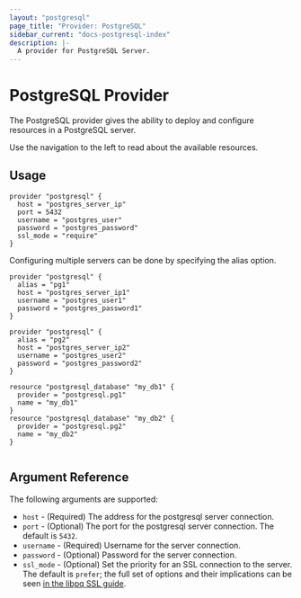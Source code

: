 ```yaml
---
layout: "postgresql"
page_title: "Provider: PostgreSQL"
sidebar_current: "docs-postgresql-index"
description: |-
  A provider for PostgreSQL Server.
---
```


# PostgreSQL Provider

The PostgreSQL provider gives the ability to deploy and configure resources in a PostgreSQL server.

Use the navigation to the left to read about the available resources.

## Usage

```
provider "postgresql" {
  host = "postgres_server_ip"
  port = 5432
  username = "postgres_user"
  password = "postgres_password"
  ssl_mode = "require"
}

```

Configuring multiple servers can be done by specifying the alias option.

```
provider "postgresql" {
  alias = "pg1"
  host = "postgres_server_ip1"
  username = "postgres_user1"
  password = "postgres_password1"
}

provider "postgresql" {
  alias = "pg2"
  host = "postgres_server_ip2"
  username = "postgres_user2"
  password = "postgres_password2"
}

resource "postgresql_database" "my_db1" {
  provider = "postgresql.pg1"
  name = "my_db1"
}
resource "postgresql_database" "my_db2" {
  provider = "postgresql.pg2"
  name = "my_db2"
}


```

## Argument Reference

The following arguments are supported:

* `host` - (Required) The address for the postgresql server connection.
* `port` - (Optional) The port for the postgresql server connection. The default is `5432`.
* `username` - (Required) Username for the server connection.
* `password` - (Optional) Password for the server connection.
* `ssl_mode` - (Optional) Set the priority for an SSL connection to the server.
  The default is `prefer`; the full set of options and their implications
  can be seen [in the libpq SSL guide](http://www.postgresql.org/docs/9.4/static/libpq-ssl.html#LIBPQ-SSL-PROTECTION).

